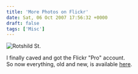 ```yaml
---
title: 'More Photos on Flickr'
date: Sat, 06 Oct 2007 17:56:32 +0000
draft: false
tags: ['Misc']
---
```


![Rotshild St.](http://farm3.static.flickr.com/2278/1495939601_41534adbd8_m.jpg)  
  
I finally caved and got the Flickr "Pro" account.  
So now everything, old and new, is available [here](http://www.flickr.com/photos/pashabitz).